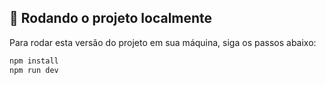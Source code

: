 ## 🔧 Rodando o projeto localmente

Para rodar esta versão do projeto em sua máquina, siga os passos abaixo:

```bash
npm install
npm run dev
```
